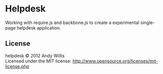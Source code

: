 # Helpdesk

Working with require.js and backbone.js to create a experimental single-page helpdesk application.

## License
helpdesk &copy; 2012 Andy Willis  
Licensed under the MIT license: http://www.opensource.org/licenses/mit-license.php